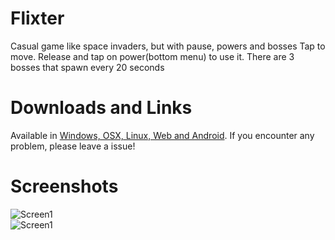 # Flixter
Casual game like space invaders, but with pause, powers and bosses
Tap to move. Release and tap on power(bottom menu) to use it. There are 3 bosses that spawn every 20 seconds

# Downloads and Links
Available in [Windows, OSX, Linux, Web and Android](https://teamon.itch.io/flixter). If you encounter any problem, please leave a issue! 

# Screenshots
![Screen1](Screenshots/1.jpg)  
![Screen1](Screenshots/2.jpg)  
